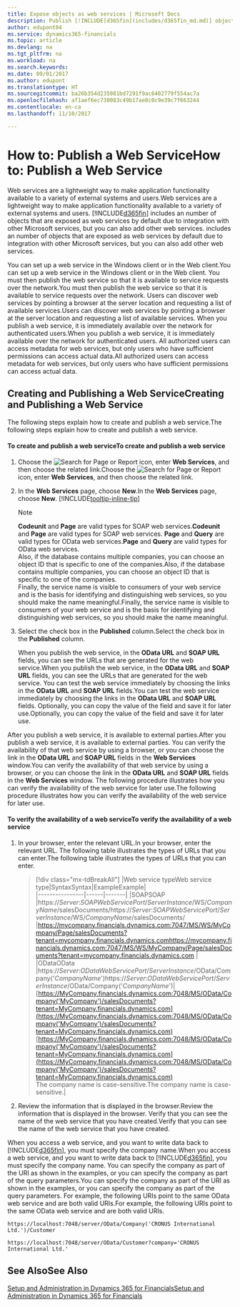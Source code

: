 ```yaml
---
title: Expose objects as web services | Microsoft Docs
description: Publish [!INCLUDE[d365fin](includes/d365fin_md.md)] objects as web services, they are immediately available on the network.
author: edupont04
ms.service: dynamics365-financials
ms.topic: article
ms.devlang: na
ms.tgt_pltfrm: na
ms.workload: na
ms.search.keywords: 
ms.date: 09/01/2017
ms.author: edupont
ms.translationtype: HT
ms.sourcegitcommit: ba26b354d235981bd7291f9ac6402779f554ac7a
ms.openlocfilehash: af1aef6ec730083c49b17ae8c0c9e39c7f663244
ms.contentlocale: en-ca
ms.lasthandoff: 11/10/2017

---
```

# <a name="how-to-publish-a-web-service"></a><span data-ttu-id="1bbf7-103">How to: Publish a Web Service</span><span class="sxs-lookup"><span data-stu-id="1bbf7-103">How to: Publish a Web Service</span></span>
<span data-ttu-id="1bbf7-104">Web services are a lightweight way to make application functionality available to a variety of external systems and users.</span><span class="sxs-lookup"><span data-stu-id="1bbf7-104">Web services are a lightweight way to make application functionality available to a variety of external systems and users.</span></span> [!INCLUDE[d365fin](includes/d365fin_md.md)]<span data-ttu-id="1bbf7-105"> includes an number of objects that are exposed as web services by default due to integration with other Microsoft services, but you can also add other web services.</span><span class="sxs-lookup"><span data-stu-id="1bbf7-105"> includes an number of objects that are exposed as web services by default due to integration with other Microsoft services, but you can also add other web services.</span></span>  

<span data-ttu-id="1bbf7-106">You can set up a web service in the Windows client or in the Web client.</span><span class="sxs-lookup"><span data-stu-id="1bbf7-106">You can set up a web service in the Windows client or in the Web client.</span></span> <span data-ttu-id="1bbf7-107">You must then publish the web service so that it is available to service requests over the network.</span><span class="sxs-lookup"><span data-stu-id="1bbf7-107">You must then publish the web service so that it is available to service requests over the network.</span></span> <span data-ttu-id="1bbf7-108">Users can discover web services by pointing a browser at the server location and requesting a list of available services.</span><span class="sxs-lookup"><span data-stu-id="1bbf7-108">Users can discover web services by pointing a browser at the server location and requesting a list of available services.</span></span> <span data-ttu-id="1bbf7-109">When you publish a web service, it is immediately available over the network for authenticated users.</span><span class="sxs-lookup"><span data-stu-id="1bbf7-109">When you publish a web service, it is immediately available over the network for authenticated users.</span></span> <span data-ttu-id="1bbf7-110">All authorized users can access metadata for web services, but only users who have sufficient permissions can access actual data.</span><span class="sxs-lookup"><span data-stu-id="1bbf7-110">All authorized users can access metadata for web services, but only users who have sufficient permissions can access actual data.</span></span>

## <a name="creating-and-publishing-a-web-service"></a><span data-ttu-id="1bbf7-111">Creating and Publishing a Web Service</span><span class="sxs-lookup"><span data-stu-id="1bbf7-111">Creating and Publishing a Web Service</span></span>  
 <span data-ttu-id="1bbf7-112">The following steps explain how to create and publish a web service.</span><span class="sxs-lookup"><span data-stu-id="1bbf7-112">The following steps explain how to create and publish a web service.</span></span>  

#### <a name="to-create-and-publish-a-web-service"></a><span data-ttu-id="1bbf7-113">To create and publish a web service</span><span class="sxs-lookup"><span data-stu-id="1bbf7-113">To create and publish a web service</span></span>  

1.  <span data-ttu-id="1bbf7-114">Choose the ![Search for Page or Report](media/ui-search/search_small.png "Search for Page or Report icon") icon, enter **Web Services**, and then choose the related link.</span><span class="sxs-lookup"><span data-stu-id="1bbf7-114">Choose the ![Search for Page or Report](media/ui-search/search_small.png "Search for Page or Report icon") icon, enter **Web Services**, and then choose the related link.</span></span>  

2.  <span data-ttu-id="1bbf7-115">In the **Web Services** page, choose **New**.</span><span class="sxs-lookup"><span data-stu-id="1bbf7-115">In the **Web Services** page, choose **New**.</span></span> [!INCLUDE[tooltip-inline-tip](includes/tooltip-inline-tip_md.md)]  

    > [!NOTE]  
    >  <span data-ttu-id="1bbf7-116">**Codeunit** and **Page** are valid types for SOAP web services.</span><span class="sxs-lookup"><span data-stu-id="1bbf7-116">**Codeunit** and **Page** are valid types for SOAP web services.</span></span> <span data-ttu-id="1bbf7-117">**Page** and **Query** are valid types for OData web services.</span><span class="sxs-lookup"><span data-stu-id="1bbf7-117">**Page** and **Query** are valid types for OData web services.</span></span>  
    <span data-ttu-id="1bbf7-118">Also, if the database contains multiple companies, you can choose an object ID that is specific to one of the companies.</span><span class="sxs-lookup"><span data-stu-id="1bbf7-118">Also, if the database contains multiple companies, you can choose an object ID that is specific to one of the companies.</span></span>  
    <span data-ttu-id="1bbf7-119">Finally, the service name is visible to consumers of your web service and is the basis for identifying and distinguishing web services, so you should make the name meaningful.</span><span class="sxs-lookup"><span data-stu-id="1bbf7-119">Finally, the service name is visible to consumers of your web service and is the basis for identifying and distinguishing web services, so you should make the name meaningful.</span></span>

3.  <span data-ttu-id="1bbf7-120">Select the check box in the **Published** column.</span><span class="sxs-lookup"><span data-stu-id="1bbf7-120">Select the check box in the **Published** column.</span></span>  

     <span data-ttu-id="1bbf7-121">When you publish the web service, in the **OData URL** and **SOAP URL** fields, you can see the URLs that are generated for the web service.</span><span class="sxs-lookup"><span data-stu-id="1bbf7-121">When you publish the web service, in the **OData URL** and **SOAP URL** fields, you can see the URLs that are generated for the web service.</span></span> <span data-ttu-id="1bbf7-122">You can test the web service immediately by choosing the links in the **OData URL** and **SOAP URL** fields.</span><span class="sxs-lookup"><span data-stu-id="1bbf7-122">You can test the web service immediately by choosing the links in the **OData URL** and **SOAP URL** fields.</span></span> <span data-ttu-id="1bbf7-123">Optionally, you can copy the value of the field and save it for later use.</span><span class="sxs-lookup"><span data-stu-id="1bbf7-123">Optionally, you can copy the value of the field and save it for later use.</span></span>  

<span data-ttu-id="1bbf7-124">After you publish a web service, it is available to external parties.</span><span class="sxs-lookup"><span data-stu-id="1bbf7-124">After you publish a web service, it is available to external parties.</span></span> <span data-ttu-id="1bbf7-125">You can verify the availability of that web service by using a browser, or you can choose the link in the **OData URL** and **SOAP URL** fields in the **Web Services** window.</span><span class="sxs-lookup"><span data-stu-id="1bbf7-125">You can verify the availability of that web service by using a browser, or you can choose the link in the **OData URL** and **SOAP URL** fields in the **Web Services** window.</span></span> <span data-ttu-id="1bbf7-126">The following procedure illustrates how you can verify the availability of the web service for later use.</span><span class="sxs-lookup"><span data-stu-id="1bbf7-126">The following procedure illustrates how you can verify the availability of the web service for later use.</span></span>  

#### <a name="to-verify-the-availability-of-a-web-service"></a><span data-ttu-id="1bbf7-127">To verify the availability of a web service</span><span class="sxs-lookup"><span data-stu-id="1bbf7-127">To verify the availability of a web service</span></span>  

1.  <span data-ttu-id="1bbf7-128">In your browser, enter the relevant URL.</span><span class="sxs-lookup"><span data-stu-id="1bbf7-128">In your browser, enter the relevant URL.</span></span> <span data-ttu-id="1bbf7-129">The following table illustrates the types of URLs that you can enter.</span><span class="sxs-lookup"><span data-stu-id="1bbf7-129">The following table illustrates the types of URLs that you can enter.</span></span>  

    >    [!div class="mx-tdBreakAll"]
    >    |<span data-ttu-id="1bbf7-130">Web service type</span><span class="sxs-lookup"><span data-stu-id="1bbf7-130">Web service type</span></span>|<span data-ttu-id="1bbf7-131">Syntax</span><span class="sxs-lookup"><span data-stu-id="1bbf7-131">Syntax</span></span>|<span data-ttu-id="1bbf7-132">Example</span><span class="sxs-lookup"><span data-stu-id="1bbf7-132">Example</span></span>|  
    >    |----------------|------|-------|
    >    |<span data-ttu-id="1bbf7-133">SOAP</span><span class="sxs-lookup"><span data-stu-id="1bbf7-133">SOAP</span></span> |<span data-ttu-id="1bbf7-134">https://*Server*:*SOAPWebServicePort*/*ServerInstance*/WS/*CompanyName*/salesDocuments/</span><span class="sxs-lookup"><span data-stu-id="1bbf7-134">https://*Server*:*SOAPWebServicePort*/*ServerInstance*/WS/*CompanyName*/salesDocuments/</span></span> |<span data-ttu-id="1bbf7-135">https://mycompany.financials.dynamics.com:7047/MS/WS/MyCompany/Page/salesDocuments?tenant=mycompany.financials.dynamics.com</span><span class="sxs-lookup"><span data-stu-id="1bbf7-135">https://mycompany.financials.dynamics.com:7047/MS/WS/MyCompany/Page/salesDocuments?tenant=mycompany.financials.dynamics.com</span></span> |  
    >    |<span data-ttu-id="1bbf7-136">OData</span><span class="sxs-lookup"><span data-stu-id="1bbf7-136">OData</span></span> |<span data-ttu-id="1bbf7-137">https://*Server*:*ODataWebServicePort*/*ServerInstance*/OData/Company('*CompanyName*')</span><span class="sxs-lookup"><span data-stu-id="1bbf7-137">https://*Server*:*ODataWebServicePort*/*ServerInstance*/OData/Company('*CompanyName*')</span></span>|<span data-ttu-id="1bbf7-138">[https://MyCompany.financials.dynamics.com:7048/MS/OData/Company('MyCompany')/salesDocuments?tenant=MyCompany.financials.dynamics.com](https://MyCompany.financials.dynamics.com:7048/MS/OData/Company('MyCompany')/salesDocuments?tenant=MyCompany.financials.dynamics.com)</span><span class="sxs-lookup"><span data-stu-id="1bbf7-138">[https://MyCompany.financials.dynamics.com:7048/MS/OData/Company('MyCompany')/salesDocuments?tenant=MyCompany.financials.dynamics.com](https://MyCompany.financials.dynamics.com:7048/MS/OData/Company('MyCompany')/salesDocuments?tenant=MyCompany.financials.dynamics.com)</span></span> <br />    <span data-ttu-id="1bbf7-139">The company name is case-sensitive.</span><span class="sxs-lookup"><span data-stu-id="1bbf7-139">The company name is case-sensitive.</span></span>|

2.  <span data-ttu-id="1bbf7-140">Review the information that is displayed in the browser.</span><span class="sxs-lookup"><span data-stu-id="1bbf7-140">Review the information that is displayed in the browser.</span></span> <span data-ttu-id="1bbf7-141">Verify that you can see the name of the web service that you have created.</span><span class="sxs-lookup"><span data-stu-id="1bbf7-141">Verify that you can see the name of the web service that you have created.</span></span>  

 <span data-ttu-id="1bbf7-142">When you access a web service, and you want to write data back to [!INCLUDE[d365fin](includes/d365fin_md.md)], you must specify the company name.</span><span class="sxs-lookup"><span data-stu-id="1bbf7-142">When you access a web service, and you want to write data back to [!INCLUDE[d365fin](includes/d365fin_md.md)], you must specify the company name.</span></span> <span data-ttu-id="1bbf7-143">You can specify the company as part of the URI as shown in the examples, or you can specify the company as part of the query parameters.</span><span class="sxs-lookup"><span data-stu-id="1bbf7-143">You can specify the company as part of the URI as shown in the examples, or you can specify the company as part of the query parameters.</span></span> <span data-ttu-id="1bbf7-144">For example, the following URIs point to the same OData web service and are both valid URIs.</span><span class="sxs-lookup"><span data-stu-id="1bbf7-144">For example, the following URIs point to the same OData web service and are both valid URIs.</span></span>  

```  
https://localhost:7048/server/OData/Company('CRONUS International Ltd.')/Customer  
```  

```  
https://localhost:7048/server/OData/Customer?company='CRONUS International Ltd.'  
```  

## <a name="see-also"></a><span data-ttu-id="1bbf7-145">See Also</span><span class="sxs-lookup"><span data-stu-id="1bbf7-145">See Also</span></span>  
[<span data-ttu-id="1bbf7-146">Setup and Administration in Dynamics 365 for Financials</span><span class="sxs-lookup"><span data-stu-id="1bbf7-146">Setup and Administration in Dynamics 365 for Financials</span></span>](admin-setup-and-administration.md)  

